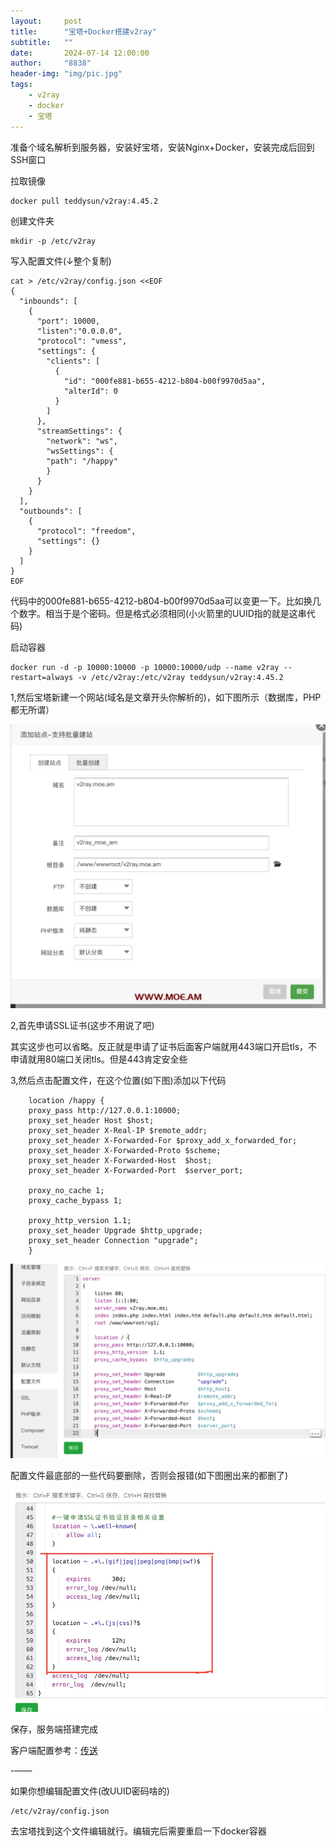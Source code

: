 ```yaml
---
layout:     post
title:      "宝塔+Docker搭建v2ray"
subtitle:   ""
date:       2024-07-14 12:00:00
author:     "8838"
header-img: "img/pic.jpg"
tags:
    - v2ray
    - docker
    - 宝塔
---
```


准备个域名解析到服务器，安装好宝塔，安装Nginx+Docker，安装完成后回到SSH窗口

拉取镜像

```
docker pull teddysun/v2ray:4.45.2
```

创建文件夹

```
mkdir -p /etc/v2ray
```

写入配置文件(↓整个复制)

```
cat > /etc/v2ray/config.json <<EOF
{
  "inbounds": [
    {
      "port": 10000,
      "listen":"0.0.0.0",
      "protocol": "vmess",
      "settings": {
        "clients": [
          {
            "id": "000fe881-b655-4212-b804-b00f9970d5aa",
            "alterId": 0
          }
        ]
      },
      "streamSettings": {
        "network": "ws",
        "wsSettings": {
        "path": "/happy"
        }
      }
    }
  ],
  "outbounds": [
    {
      "protocol": "freedom",
      "settings": {}
    }
  ]
}
EOF
```

代码中的000fe881-b655-4212-b804-b00f9970d5aa可以变更一下。比如换几个数字。相当于是个密码。但是格式必须相同(小火箭里的UUID指的就是这串代码)

启动容器

```
docker run -d -p 10000:10000 -p 10000:10000/udp --name v2ray --restart=always -v /etc/v2ray:/etc/v2ray teddysun/v2ray:4.45.2
```

1,然后宝塔新建一个网站(域名是文章开头你解析的)，如下图所示（数据库，PHP都无所谓）

![](/img/bt-v2/IMG_0211.JPG)


2,首先申请SSL证书(这步不用说了吧)

其实这步也可以省略。反正就是申请了证书后面客户端就用443端口开启tls，不申请就用80端口关闭tls。但是443肯定安全些

3,然后点击配置文件，在这个位置(如下图)添加以下代码

```
    location /happy {
    proxy_pass http://127.0.0.1:10000;
    proxy_set_header Host $host;
    proxy_set_header X-Real-IP $remote_addr;
    proxy_set_header X-Forwarded-For $proxy_add_x_forwarded_for;
    proxy_set_header X-Forwarded-Proto $scheme;
    proxy_set_header X-Forwarded-Host  $host;
    proxy_set_header X-Forwarded-Port  $server_port;

    proxy_no_cache 1;
    proxy_cache_bypass 1;

    proxy_http_version 1.1;
    proxy_set_header Upgrade $http_upgrade;
    proxy_set_header Connection "upgrade";
    }
```

![](/img/bt-v2/IMG_1456.jpeg)

配置文件最底部的一些代码要删除，否则会报错(如下图圈出来的都删了)

![](/img/bt-v2/IMG_1457.jpeg)


保存，服务端搭建完成

客户端配置参考：[传送](https://8838.github.io/2021/09/13/bt-v2ray/#%E4%B8%8B%E9%9D%A2%E8%AF%B4ios%E5%B0%8F%E7%81%AB%E7%AE%AD%E9%85%8D%E7%BD%AE)

-——

如果你想编辑配置文件(改UUID密码啥的)

```
/etc/v2ray/config.json
```

去宝塔找到这个文件编辑就行。编辑完后需要重启一下docker容器
